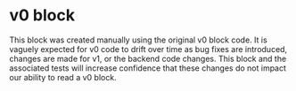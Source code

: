 # v0 block

This block was created manually using the original v0 block code.  It is vaguely expected for v0 code to drift over time
as bug fixes are introduced, changes are made for v1, or the backend code changes.  This block and the associated tests
will increase confidence that these changes do not impact our ability to read a v0 block.